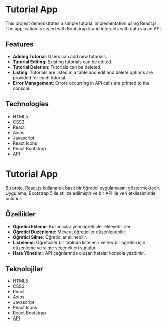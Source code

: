 # Tutorial App

This project demonstrates a simple tutorial implementation using React.js. The application is styled with Bootstrap 5 and interacts with data via an API.

## Features

- **Adding Tutorial**: Users can add new tutorials.
- **Tutorial Editing**: Existing tutorials can be edited.
- **Tutorial Deletion**: Tutorials can be deleted.
- **Listing**: Tutorials are listed in a table and edit and delete options are provided for each tutorial.
- **Error Management**: Errors occurring in API calls are printed to the console.

## Technologies

- HTML5
- CSS3
- React
- Axios
- Javascript
- React Icons
- React Bootstrap
- [API](https://tutorial-api.fullstack.clarusway.com/)

# Tutorial App

Bu proje, React.js kullanarak basit bir öğretici uygulamasını göstermektedir. Uygulama, Bootstrap 5 ile stilize edilmiştir ve bir API ile veri etkileşiminde bulunur.

## Özellikler

- **Öğretici Ekleme**: Kullanıcılar yeni öğreticiler ekleyebilirler.
- **Öğretici Düzenleme**: Mevcut öğreticiler düzenlenebilir.
- **Öğretici Silme**: Öğreticiler silinebilir.
- **Listeleme**: Öğreticiler bir tabloda listelenir ve her bir öğretici için düzenleme ve silme seçenekleri sunulur.
- **Hata Yönetimi**: API çağrılarında oluşan hatalar konsola yazdırılır.

## Teknolojiler

- HTML5
- CSS3
- React
- Axios
- Javascript
- React Icons
- React Bootstrap
- [API](https://tutorial-api.fullstack.clarusway.com/)
